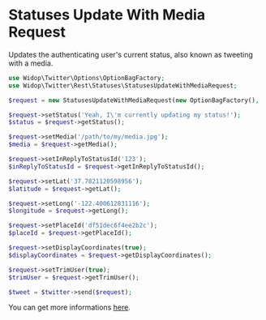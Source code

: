 # Statuses Update With Media Request

Updates the authenticating user's current status, also known as tweeting with a media.

``` php
use Widop\Twitter\Options\OptionBagFactory;
use Widop\Twitter\Rest\Statuses\StatusesUpdateWithMediaRequest;

$request = new StatusesUpdateWithMediaRequest(new OptionBagFactory(), 'Yeah, I\'m currently updating my status!', '/path/to/my/media.jpg');

$request->setStatus('Yeah, I\'m currently updating my status!');
$status = $request->getStatus();

$request->setMedia('/path/to/my/media.jpg');
$media = $request->getMedia();

$request->setInReplyToStatusId('123');
$inReplyToStatusId = $request->getInReplyToStatusId();

$request->setLat('37.7821120598956');
$latitude = $request->getLat();

$request->setLong('-122.400612831116');
$longitude = $request->getLong();

$request->setPlaceId('df51dec6f4ee2b2c');
$placeId = $request->getPlaceId();

$request->setDisplayCoordinates(true);
$displayCoordinates = $request->getDisplayCoordinates();

$request->setTrimUser(true);
$trimUser = $request->getTrimUser();

$tweet = $twitter->send($request);
```

You can get more informations [here](https://dev.twitter.com/docs/api/1.1/post/statuses/update_with_media).
